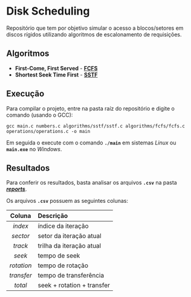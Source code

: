 # Disk Scheduling
Repositório que tem por objetivo simular o acesso a blocos/setores em discos rígidos utilizando algoritmos de escalonamento de requisições.

## Algoritmos
+ **First-Come, First Served** - [**FCFS**](/algorithms/fcfs/fcfs.c)
+ **Shortest Seek Time First** - [**SSTF**](/algorithms/sstf/sstf.c)

## Execução
Para compilar o projeto, entre na pasta raíz do repositório e digite o comando (usando o GCC):

```
gcc main.c numbers.c algorithms/sstf/sstf.c algorithms/fcfs/fcfs.c operations/operations.c -o main
```

Em seguida o execute com o comando **`./main`** em sistemas *Linux* ou **`main.exe`** no *Windows*.

## Resultados
Para conferir os resultados, basta analisar os arquivos **`.csv`** na pasta [**_reports_**](/reports/).

Os arquivos **`.csv`** possuem as seguintes colunas:

| Coluna | Descrição |
| :----: | :---- |
| *index* | índice da iteração |
| *sector* | setor da iteração atual |
| *track* | trilha da iteração atual |
| *seek* | tempo de seek |
| *rotation* | tempo de rotação |
| *transfer* | tempo de transferência |
| *total* | seek + rotation + transfer |
